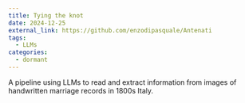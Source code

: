 ```yaml
---
title: Tying the knot
date: 2024-12-25
external_link: https://github.com/enzodipasquale/Antenati
tags:
  - LLMs
categories:
  - dormant
---
```


A pipeline using LLMs to read and extract information from images of handwritten marriage records in 1800s Italy.

<!--more-->
